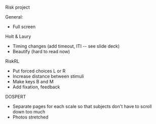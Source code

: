 Risk project

General: 
* Full screen  

Holt & Laury
* Timing changes (add timeout, ITI -- see slide deck)
* Beautify (hard to read now)

RiskRL
* Put forced choices L or R 
* Increase distance between stimuli
* Make keys B and M
* Add fixation, feedback

DOSPERT 
* Separate pages for each scale so that subjects don't have to scroll down too much
* Photos stretched 

 